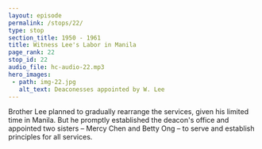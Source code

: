 ```yaml
---
layout: episode
permalink: /stops/22/
type: stop
section_title: 1950 - 1961
title: Witness Lee's Labor in Manila
page_rank: 22
stop_id: 22
audio_file: hc-audio-22.mp3
hero_images:
 - path: img-22.jpg
   alt_text: Deaconesses appointed by W. Lee
---
```


Brother Lee planned to gradually rearrange the services, given his limited time in Manila. But he promptly established the deacon's office and appointed two sisters – Mercy Chen and Betty Ong – to serve and establish principles for all services.

<!--- TRANSCRIPT
For the time being, Brother Lee opted to retain all personnel and positions in order to seek guidance from the Lord before making any changes. However, he emphasized the importance of discontinuing the old practices and initiating new ones. He promptly established the deacon's office and appointed two sisters — Mercy Chen and Betty Ong – to serve and establish principles for all services. Given Brother Lee's commitments in Taiwan during this period, his time in Manila was limited. He planned to gradually rearrange the services of the elders and deacons, as well as the work of the co-workers. 

Between 1951 and 1954, under Brother Lee's leadership, the eldership in the church underwent gradual changes. Initially, two of the previous elders, namely Chang Pan and Liu Ai San, were retained, but Chang later migrated to Brazil, and Liu resigned due to old age.
-->